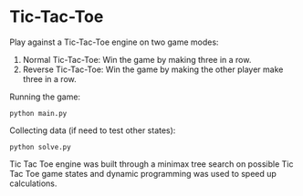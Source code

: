 # Tic-Tac-Toe

Play against a Tic-Tac-Toe engine on two game modes:
1) Normal Tic-Tac-Toe: Win the game by making three in a row.
2) Reverse Tic-Tac-Toe: Win the game by making the other player make three in a row.

Running the game:
```
python main.py
```


Collecting data (if need to test other states):
```
python solve.py
```

Tic Tac Toe engine was built through a minimax tree search on possible Tic Tac Toe game states and dynamic programming was used to speed up calculations.
